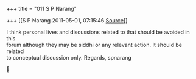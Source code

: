 +++
title = "011 S P Narang"

+++
[[S P Narang	2011-05-01, 07:15:46 [Source](https://groups.google.com/g/bvparishat/c/ZfL2TS731Lg)]]



I think personal lives and discussions related to that should be avoided in this  
forum although they may be siddhi or any relevant action. It should be related  
to conceptual discussion only. Regards, spnarang




